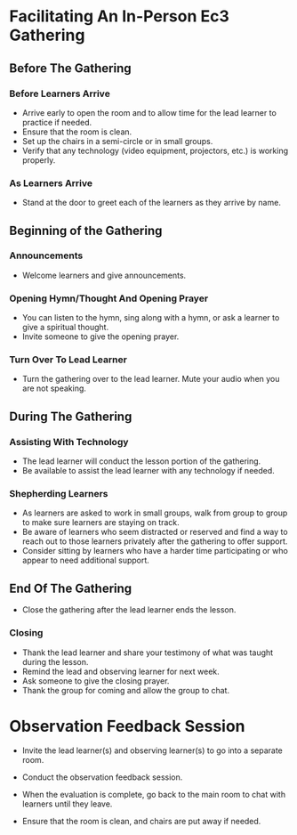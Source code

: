 # Facilitating An In-Person Ec3 Gathering

## Before The Gathering

### Before Learners Arrive

- Arrive early to open the room and to allow time for the lead learner to practice if needed.
- Ensure that the room is clean.
- Set up the chairs in a semi-circle or in small groups.
- Verify that any technology (video equipment, projectors, etc.) is working properly.

### As Learners Arrive

- Stand at the door to greet each of the learners as they arrive by name.

## Beginning of the Gathering

### Announcements

- Welcome learners and give announcements.

### Opening Hymn/Thought And Opening Prayer

- You can listen to the hymn, sing along with a hymn, or ask a learner to give a spiritual thought.
- Invite someone to give the opening prayer.

### Turn Over To Lead Learner

- Turn the gathering over to the lead learner. Mute your audio when you are not speaking.

## During The Gathering

### Assisting With Technology

- The lead learner will conduct the lesson portion of the gathering.
- Be available to assist the lead learner with any technology if needed.

### Shepherding Learners

- As learners are asked to work in small groups, walk from group to group to make sure learners are staying on track.
- Be aware of learners who seem distracted or reserved and find a way to reach out to those learners privately after the gathering to offer support.
- Consider sitting by learners who have a harder time participating or who appear to need additional support.

## End Of The Gathering

- Close the gathering after the lead learner ends the lesson.

### Closing

- Thank the lead learner and share your testimony of what was taught during the lesson.
- Remind the lead and observing learner for next week.
- Ask someone to give the closing prayer.
- Thank the group for coming and allow the group to chat.

# Observation Feedback Session

- Invite the lead learner(s) and observing learner(s) to go into a separate room.
- Conduct the observation feedback session.
- When the evaluation is complete, go back to the main room to chat with learners until they leave.

- Ensure that the room is clean, and chairs are put away if needed.


